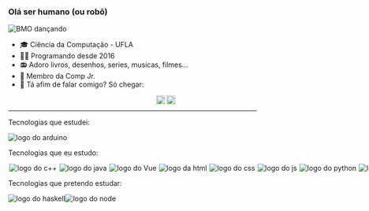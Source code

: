 ### Olá ser humano (ou robô)

![BMO dançando](https://am23.mediaite.com/tms/cnt/uploads/2015/11/beemo.gif)

* 🎓 Ciência da Computação - UFLA
* 🧑‍💻 Programando desde 2016
* 📻 Adoro livros, desenhos, series, musicas, filmes...
* 📔 Membro da Comp Jr. 
* 💬 Tá afim de falar comigo? Só chegar:

<div style="margin-left: 300px">
  <a href="https://www.linkedin.com/in/miguelrgo/">
    <img align="left" alt="LinkedIN" width="18px" src="https://cdn.jsdelivr.net/npm/simple-icons@v3/icons/linkedin.svg" />
  </a>
  <a href="mailto:rgomiguel17@gmail.com">
    <img align="left" alt="E-mail" width="18px" src="https://image.flaticon.com/icons/png/512/8/8807.png" />
  </a>
</div>
<br/>
<hr/>

<p> Tecnologias que estudei:</p>
<img src="https://img.shields.io/badge/-Arduino%20UNO-333333?style=flat&logo=arduino" alt="logo do arduino" />

<p> Tecnologias que eu estudo:</p>
<div style="display: flex; flex-directions: row; justify-content: space-around; width: 800px">
  <img src="https://img.shields.io/badge/-C ++-333333?style=flat&logo=c%2B%2B&logoColor=2a90ea" alt="logo do c++" />
  <img src="https://img.shields.io/badge/-Java-333333?style=flat&logo=java&logoColor=e06c00" alt="logo do java" />
  <img src="https://img.shields.io/badge/-Vue.js-333333?style=flat&logo=vue.js" alt="logo do Vue " />
  <img src="https://img.shields.io/badge/-HTML5-333333?style=flat&logo=html5" alt="logo da html" />
  <img src="https://img.shields.io/badge/-CSS-333333?style=flat&logo=CSS3&logoColor=2891ca" alt="logo do css" />
  <img src="https://img.shields.io/badge/-JavaScript-333333?style=flat&logo=javascript" alt="logo do js" />
  <img src="https://img.shields.io/badge/-Python-333333?style=flat&logo=python" alt="logo do python" />
  <img src="https://img.shields.io/badge/-Git-333333?style=flat&logo=git" alt="logo do git" />
</div>

<p> Tecnologias que pretendo estudar:</p>
<div style="display: flex; flex-directions: row">
  <img src="https://img.shields.io/badge/-Haskell-333333?style=flat&logo=haskell&logoColor=5c4f82" alt="logo do haskell" />
  <img src="https://img.shields.io/badge/-Node.js-333333?style=flat&logo=node.js&logoColor=339933" alt="logo do node" />
</div>



